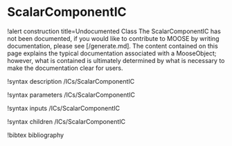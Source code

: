 <!-- MOOSE Documentation Stub: Remove this when content is added. -->

# ScalarComponentIC

!alert construction title=Undocumented Class
The ScalarComponentIC has not been documented, if you would like to contribute to MOOSE by
writing documentation, please see [/generate.md]. The content contained on this page explains
the typical documentation associated with a MooseObject; however, what is contained is ultimately
determined by what is necessary to make the documentation clear for users.

!syntax description /ICs/ScalarComponentIC

!syntax parameters /ICs/ScalarComponentIC

!syntax inputs /ICs/ScalarComponentIC

!syntax children /ICs/ScalarComponentIC

!bibtex bibliography
